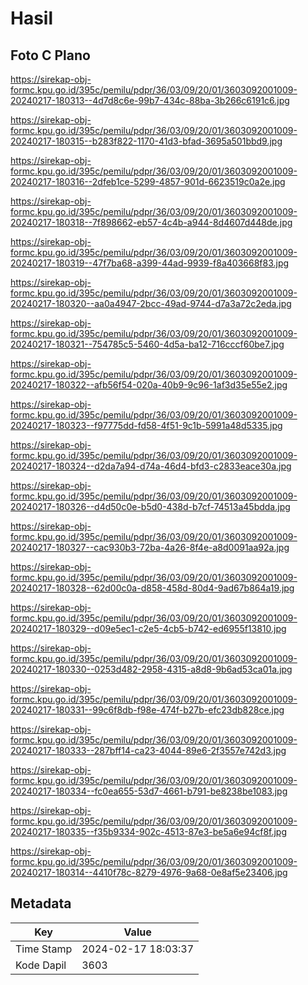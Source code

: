 # Hasil

## Foto C Plano

https://sirekap-obj-formc.kpu.go.id/395c/pemilu/pdpr/36/03/09/20/01/3603092001009-20240217-180313--4d7d8c6e-99b7-434c-88ba-3b266c6191c6.jpg

https://sirekap-obj-formc.kpu.go.id/395c/pemilu/pdpr/36/03/09/20/01/3603092001009-20240217-180315--b283f822-1170-41d3-bfad-3695a501bbd9.jpg

https://sirekap-obj-formc.kpu.go.id/395c/pemilu/pdpr/36/03/09/20/01/3603092001009-20240217-180316--2dfeb1ce-5299-4857-901d-6623519c0a2e.jpg

https://sirekap-obj-formc.kpu.go.id/395c/pemilu/pdpr/36/03/09/20/01/3603092001009-20240217-180318--7f898662-eb57-4c4b-a944-8d4607d448de.jpg

https://sirekap-obj-formc.kpu.go.id/395c/pemilu/pdpr/36/03/09/20/01/3603092001009-20240217-180319--47f7ba68-a399-44ad-9939-f8a403668f83.jpg

https://sirekap-obj-formc.kpu.go.id/395c/pemilu/pdpr/36/03/09/20/01/3603092001009-20240217-180320--aa0a4947-2bcc-49ad-9744-d7a3a72c2eda.jpg

https://sirekap-obj-formc.kpu.go.id/395c/pemilu/pdpr/36/03/09/20/01/3603092001009-20240217-180321--754785c5-5460-4d5a-ba12-716cccf60be7.jpg

https://sirekap-obj-formc.kpu.go.id/395c/pemilu/pdpr/36/03/09/20/01/3603092001009-20240217-180322--afb56f54-020a-40b9-9c96-1af3d35e55e2.jpg

https://sirekap-obj-formc.kpu.go.id/395c/pemilu/pdpr/36/03/09/20/01/3603092001009-20240217-180323--f97775dd-fd58-4f51-9c1b-5991a48d5335.jpg

https://sirekap-obj-formc.kpu.go.id/395c/pemilu/pdpr/36/03/09/20/01/3603092001009-20240217-180324--d2da7a94-d74a-46d4-bfd3-c2833eace30a.jpg

https://sirekap-obj-formc.kpu.go.id/395c/pemilu/pdpr/36/03/09/20/01/3603092001009-20240217-180326--d4d50c0e-b5d0-438d-b7cf-74513a45bdda.jpg

https://sirekap-obj-formc.kpu.go.id/395c/pemilu/pdpr/36/03/09/20/01/3603092001009-20240217-180327--cac930b3-72ba-4a26-8f4e-a8d0091aa92a.jpg

https://sirekap-obj-formc.kpu.go.id/395c/pemilu/pdpr/36/03/09/20/01/3603092001009-20240217-180328--62d00c0a-d858-458d-80d4-9ad67b864a19.jpg

https://sirekap-obj-formc.kpu.go.id/395c/pemilu/pdpr/36/03/09/20/01/3603092001009-20240217-180329--d09e5ec1-c2e5-4cb5-b742-ed6955f13810.jpg

https://sirekap-obj-formc.kpu.go.id/395c/pemilu/pdpr/36/03/09/20/01/3603092001009-20240217-180330--0253d482-2958-4315-a8d8-9b6ad53ca01a.jpg

https://sirekap-obj-formc.kpu.go.id/395c/pemilu/pdpr/36/03/09/20/01/3603092001009-20240217-180331--99c6f8db-f98e-474f-b27b-efc23db828ce.jpg

https://sirekap-obj-formc.kpu.go.id/395c/pemilu/pdpr/36/03/09/20/01/3603092001009-20240217-180333--287bff14-ca23-4044-89e6-2f3557e742d3.jpg

https://sirekap-obj-formc.kpu.go.id/395c/pemilu/pdpr/36/03/09/20/01/3603092001009-20240217-180334--fc0ea655-53d7-4661-b791-be8238be1083.jpg

https://sirekap-obj-formc.kpu.go.id/395c/pemilu/pdpr/36/03/09/20/01/3603092001009-20240217-180335--f35b9334-902c-4513-87e3-be5a6e94cf8f.jpg

https://sirekap-obj-formc.kpu.go.id/395c/pemilu/pdpr/36/03/09/20/01/3603092001009-20240217-180314--4410f78c-8279-4976-9a68-0e8af5e23406.jpg


## Metadata

| Key        | Value               |
| ---------- | ------------------- |
| Time Stamp | 2024-02-17 18:03:37 |
| Kode Dapil | 3603                |



